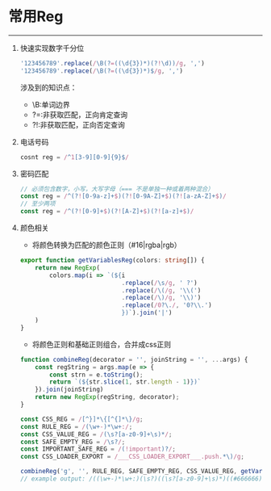 # 常用Reg
---

1. 快速实现数字千分位
    ```js
    '123456789'.replace(/\B(?=((\d{3})*)(?!\d))/g, ',')
    '123456789'.replace(/\B(?=((\d{3})*)$/g, ',')
    ```
    涉及到的知识点：
    - \B:单词边界
    - ?=:非获取匹配，正向肯定查询
    - ?!:非获取匹配，正向否定查询

2. 电话号码
    ```js
    cosnt reg = /^1[3-9][0-9]{9}$/
    ```

3. 密码匹配
    ```js
    // 必须包含数字，小写，大写字母（=== 不是单独一种或着两种混合）
    const reg = /^(?![0-9a-z]+$)(?![0-9A-Z]+$)(?![a-zA-Z]+$)/
    // 至少两项
    const reg = /^(?![0-9]+$)(?![A-Z]+$)(?![a-z]+$)/
    ```

4. 颜色相关
    - 将颜色转换为匹配的颜色正则（#16|rgba|rgb）
    ```ts
    export function getVariablesReg(colors: string[]) {
        return new RegExp(
            colors.map(i => `(${i
                                .replace(/\s/g, ' ?')
                                .replace(/\(/g, '\\(')
                                .replace(/\)/g, '\\)')
                                .replace(/0?\./, '0?\\.')
                                })`).join('|')
        )
    }
    ```

    - 将颜色正则和基础正则组合，合并成css正则
    ```ts
    function combineReg(decorator = '', joinString = '', ...args) {
        const regString = args.map(e => {
            const strn = e.toString();
            return `(${str.slice(1, str.length - 1)})`
        }).join(joinString)
        return new RegExp(regString, decorator);
    }

    const CSS_REG = /[^}]*\{[^{]*\}/g;
    const RULE_REG = /(\w+-)*\w+:/;
    const CSS_VALUE_REG = /(\s?[a-z0-9]+\s)*/;
    const SAFE_EMPTY_REG = /\s?/;
    const IMPORTANT_SAFE_REG = /(!important)?/;
    const CSS_LOADER_EXPORT = /___CSS_LOADER_EXPORT___.push.*\)/g;

    combineReg('g', '', RULE_REG, SAFE_EMPTY_REG, CSS_VALUE_REG, getVariablesReg(['#666666']), SAFE_EMPTY_REG, IMPORTANT_SAFE_REG);
    // example output: /((\w+-)*\w+:)(\s?)((\s?[a-z0-9]+\s)*)((#666666))(\s?)((!important)?)/g 可以匹配 color: #666666; background-color: #666666等

    ```